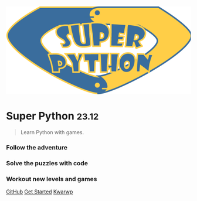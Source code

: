 ![logo](_media/superpython.png)

# Super Python <small>23.12</small>

> Learn Python with games.

### Follow the adventure
### Solve the puzzles with code
### Workout new levels and games
[GitHub](https://github.com/SuPyPerson/SuPyPerson.github.io)
[Get Started](#The-Python-Programming-Flying-Circus)
[Kwarwp](/pintro)


